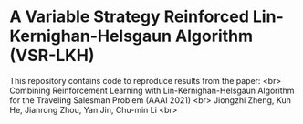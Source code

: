 A Variable Strategy Reinforced Lin-Kernighan-Helsgaun Algorithm (VSR-LKH)
====
This repository contains code to reproduce results from the paper: \<br>
Combining Reinforcement Learning with Lin-Kernighan-Helsgaun Algorithm for the Traveling Salesman Problem (AAAI 2021) \<br>
Jiongzhi Zheng, Kun He, Jianrong Zhou, Yan Jin, Chu-min Li \<br>
